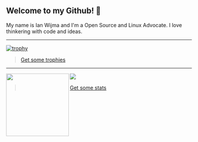 ## Welcome to my Github! 👋

My name is Ian Wijma and I'm a Open Source and Linux Advocate. I love thinkering with code and ideas.

---


[![trophy](https://github-profile-trophy.vercel.app/?username=ianwijma&theme=darkhub&no-frame=true)](https://github.com/ianwijma)

> [Get some trophies](https://github.com/ryo-ma/github-profile-trophy)

---

<div>
  <a href="https://github.com/ianwijma">
    <img height="170" align="left" src="https://github-readme-stats.vercel.app/api?username=ianwijma&include_all_commits=true" />
  <a/>
  <a href="https://github.com/ianwijma">
    <img src="https://github-readme-stats.vercel.app/api/top-langs/?username=ianwijma&layout=compact" />
  <a/>
</div>

> [Get some stats](https://github.com/anuraghazra/github-readme-stats)
